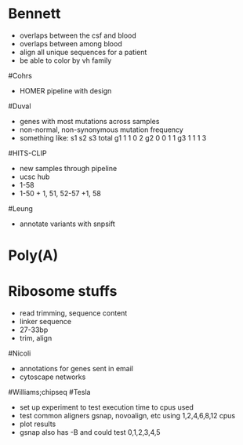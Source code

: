 # Bennett
+ overlaps between the csf and blood
+ overlaps between among blood
+ align all unique sequences for a patient
+ be able to color by vh family

#Cohrs
+ HOMER pipeline with design

#Duval
+ genes with most mutations across samples
+ non-normal, non-synonymous mutation frequency
+ something like:
    s1  s2  s3  total
g1  1   1   0   2
g2  0   0   1   1
g3  1   1   1   3

#HITS-CLIP
+ new samples through pipeline
+ ucsc hub
+ 1-58
+ 1-50 + 1, 51, 52-57 +1, 58

#Leung
+ annotate variants with snpsift

# Poly(A)
# Ribosome stuffs
+ read trimming, sequence content
+ linker sequence
+ 27-33bp
+ trim, align

#Nicoli
+ annotations for genes sent in email
+ cytoscape networks

#Williams;chipseq
#Tesla
+ set up experiment to test execution time to cpus used
+ test common aligners gsnap, novoalign, etc using 1,2,4,6,8,12 cpus
+ plot results
+ gsnap also has -B and could test 0,1,2,3,4,5
